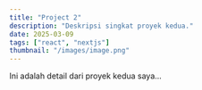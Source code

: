 ```yaml
---
title: "Project 2"
description: "Deskripsi singkat proyek kedua."
date: 2025-03-09
tags: ["react", "nextjs"]
thumbnail: "/images/image.png"
---
```

Ini adalah detail dari proyek kedua saya...
